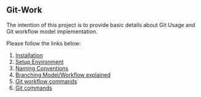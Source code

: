 ## Git-Work

The intention of this project is to provide basic details about Git Usage and Git workflow model implementation. 

Please follow the links below:

1. [Installation](https://github.com/SarvM/git-work/blob/master/documentation/git-installation-windows.md)
2. [Setup Environment](https://github.com/SarvM/git-work/blob/master/documentation/git-setup-environment.md)
3. [Naming Conventions](https://github.com/SarvM/git-work/blob/master/documentation/git-naming-convention.md)
4. [Branching Model/Workflow explained](https://github.com/SarvM/git-work/blob/master/documentation/git-branching-model.md)
5. [Git workflow commands](https://github.com/SarvM/git-work/blob/master/documentation/git-workflow-commands.md)
7. [Git commands](https://github.com/SarvM/git-work/blob/master/documentation/git-commands.md)
